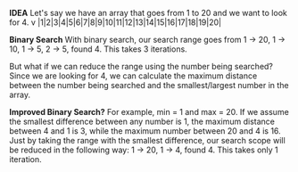 **IDEA**
Let's say we have an array that goes from 1 to 20 and we want to look for 4.
       v
|1|2|3|4|5|6|7|8|9|10|11|12|13|14|15|16|17|18|19|20|

**Binary Search**
With binary search, our search range goes from 
1 -> 20, 1 -> 10, 1 -> 5, 2 -> 5, found 4. 
This takes 3 iterations.

But what if we can reduce the range using the number being searched?
Since we are looking for 4, we can calculate the maximum distance between the number being searched and the smallest/largest number in the array.

**Improved Binary Search?**
For example, min = 1 and max = 20.
If we assume the smallest difference between any number is 1, the maximum distance between 4 and 1 is 3, while the maximum number between 20 and 4 is 16.
Just by taking the range with the smallest difference, our search scope will be reduced in the following way:
1 -> 20, 1 -> 4, found 4.
This takes only 1 iteration.
